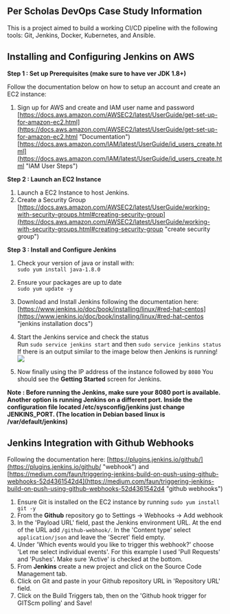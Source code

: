## Per Scholas DevOps Case Study Information ##
This is a project aimed to build a working CI/CD pipeline with the following tools: Git, Jenkins, Docker, Kubernetes, and Ansible. 

## Installing and Configuring Jenkins on AWS  ##
**Step 1 : Set up Prerequisites (make sure to have ver JDK 1.8+)**

Follow the documentation below on how to setup an account and create an EC2 instance: <br>

1. Sign up for AWS and create and IAM user name and password <br>[https://docs.aws.amazon.com/AWSEC2/latest/UserGuide/get-set-up-for-amazon-ec2.html](https://docs.aws.amazon.com/AWSEC2/latest/UserGuide/get-set-up-for-amazon-ec2.html "Documentation") [https://docs.aws.amazon.com/IAM/latest/UserGuide/id_users_create.html](https://docs.aws.amazon.com/IAM/latest/UserGuide/id_users_create.html "IAM User Steps")

**Step 2 : Launch an EC2 Instance**
  
1. Launch a EC2 Instance to host Jenkins.
2. Create a Security Group <br>[https://docs.aws.amazon.com/AWSEC2/latest/UserGuide/working-with-security-groups.html#creating-security-group](https://docs.aws.amazon.com/AWSEC2/latest/UserGuide/working-with-security-groups.html#creating-security-group "create security group")

**Step 3 : Install and Configure Jenkins**

1. Check your version of java or install with:<br> `sudo yum install java-1.8.0`
2. Ensure your packages are up to date <br> `sudo yum update -y`
3. Download and Install Jenkins following the documentation here: <br> [https://www.jenkins.io/doc/book/installing/linux/#red-hat-centos](https://www.jenkins.io/doc/book/installing/linux/#red-hat-centos "jenkins installation docs")

4. Start the Jenkins service and check the status <br> Run `sudo service jenkins start` and then `sudo service jenkins status` <br> If there is an output similar to the image below then Jenkins is running!
![](https://i.imgur.com/zJ678Pl.png)

5. Now finally using the IP address of the instance followed by `8080` You should see the **Getting Started** screen for Jenkins. 

**Note : Before running the Jenkins, make sure your 8080 port is available. Another option is running Jenkins on a different port. Inside the configuration file located /etc/sysconfig/jenkins just change JENKINS_PORT. (The location in Debian based linux is /var/default/jenkins)**

**Jenkins Integration with Github Webhooks**
-
Following the documentation here: [https://plugins.jenkins.io/github/](https://plugins.jenkins.io/github/ "webhook") and [https://medium.com/faun/triggering-jenkins-build-on-push-using-github-webhooks-52d4361542d4](https://medium.com/faun/triggering-jenkins-build-on-push-using-github-webhooks-52d4361542d4 "github webhooks")

1. Ensure Git is installed on the EC2 instance by running `sudo yum install git -y`  
2. From the **Github** repository go to Settings -> Webhooks -> Add webhook
3. In the 'Payload URL' field, past the Jenkins environment URL. At the end of the URL add `/github-webhook/`. In the 'Content type' select `application/json` and leave the 'Secret' field empty. 
4. Under 'Which events would you like to trigger this webhook?' choose 'Let me select individual events'. For this example I used 'Pull Requests' and 'Pushes'. Make sure 'Active' is checked at the bottom. 
5. From **Jenkins** create a new project and click on the Source Code Management tab.
6. Click on Git and paste in your Github repository URL in 'Repository URL' field. 
7. Click on the Build Triggers tab, then on the 'Github hook trigger for GITScm polling' and Save!